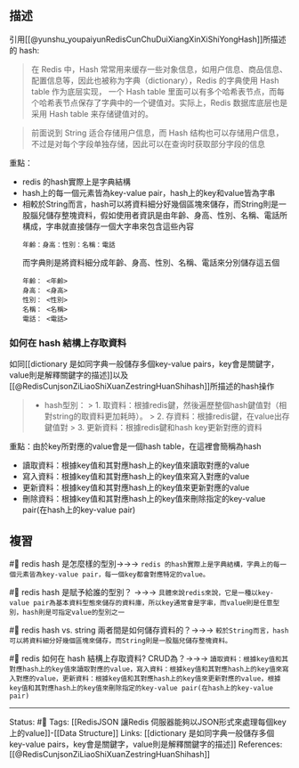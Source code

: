 ## 描述

引用[[@yunshu_youpaiyunRedisCunChuDuiXiangXinXiShiYongHash]]所描述的 hash: 
> 在 Redis 中，Hash 常常用来缓存一些对象信息，如用户信息、商品信息、配置信息等，因此也被称为字典（dictionary），Redis 的字典使用 Hash table 作为底层实现， 一个 Hash table 里面可以有多个哈希表节点，而每个哈希表节点保存了字典中的一个键值对。实际上，Redis 数据库底层也是采用 Hash table 来存储键值对的。

> 前面说到 String 适合存储用户信息，而 Hash 结构也可以存储用户信息，不过是对每个字段单独存储，因此可以在查询时获取部分字段的信息

重點：
- redis 的hash實際上是字典結構
- hash上的每一個元素皆為key-value pair，hash上的key和value皆為字串
- 相較於String而言，hash可以將資料細分好幾個區塊來儲存，而String則是一股腦兒儲存整塊資料，假如使用者資訊是由年齡、身高、性別、名稱、電話所構成，字串就直接儲存一個大字串來包含這些內容
	```
	年齡：身高：性別：名稱：電話
	```
	而字典則是將資料細分成年齡、身高、性別、名稱、電話來分別儲存這五個
	```
	年齡： <年齡>
	身高： <身高>
	性別： <性別>
	名稱： <名稱>
	電話： <電話>
	```

### 如何在 hash 結構上存取資料
如同[[dictionary 是如同字典一般儲存多個key-value pairs，key會是關鍵字，value則是解釋關鍵字的描述]]以及[[@RedisCunjsonZiLiaoShiXuanZestringHuanShihash]]所描述的hash操作
> -   hash型別：
	>   1.   取資料：根據redis鍵，然後遍歷整個hash鍵值對（相對string的取資料更加耗時）。
    >   2.  存資料：根據redis鍵，在value出存鍵值對
    >   3. 更新資料：根據redis鍵和hash key更新對應的資料

重點：由於key所對應的value會是一個hash table，在這裡會簡稱為hash
- 讀取資料：根據key值和其對應hash上的key值來讀取對應的value
- 寫入資料：根據key值和其對應hash上的key值來寫入對應的value
- 更新資料：根據key值和其對應hash上的key值來更新對應的value
- 刪除資料：根據key值和其對應hash上的key值來刪除指定的key-value pair(在hash上的key-value pair)

## 複習
#🧠 redis hash 是怎麼樣的型別->->-> `redis 的hash實際上是字典結構，字典上的每一個元素皆為key-value pair，每一個key都會對應特定的value。`
<!--SR:!2022-07-24,36,250-->

#🧠 redis hash 是賦予給誰的型別？ ->->-> `具體來說redis來說，它是一種以key-value pair為基本資料型態來儲存的資料庫，所以key通常會是字串，而value則是任意型別，hash則是可指定value的型別之一`
<!--SR:!2022-07-17,36,270-->

#🧠 redis hash vs. string 兩者間是如何儲存資料的？->->-> `較於String而言，hash可以將資料細分好幾個區塊來儲存，而String則是一股腦兒儲存整塊資料。`
<!--SR:!2022-08-12,38,210-->

#🧠 redis 如何在 hash 結構上存取資料? CRUD為？->->-> `讀取資料：根據key值和其對應hash上的key值來讀取對應的value，寫入資料：根據key值和其對應hash上的key值來寫入對應的value，更新資料：根據key值和其對應hash上的key值來更新對應的value，根據key值和其對應hash上的key值來刪除指定的key-value pair(在hash上的key-value pair)`
<!--SR:!2022-10-13,91,270-->

---
Status: #🌱 
Tags:
[[RedisJSON 讓Redis 伺服器能夠以JSON形式來處理每個key上的value]]-[[Data Structure]]
Links:
[[dictionary 是如同字典一般儲存多個key-value pairs，key會是關鍵字，value則是解釋關鍵字的描述]]
References:
[[@RedisCunjsonZiLiaoShiXuanZestringHuanShihash]]